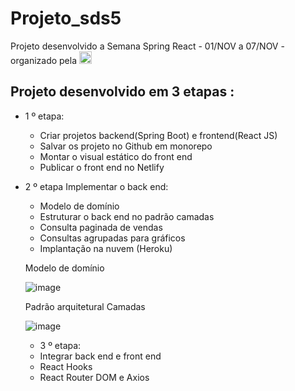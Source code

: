 # Projeto_sds5

Projeto desenvolvido a Semana Spring React - 01/NOV a 07/NOV - organizado pela
<a href="https://devsuperior.com.br/"><img height="20" src="https://devsuperior.com.br/_next/static/images/complete_logo-b49596a32b06eba677b5b122390a1099.svg" /></a>

## Projeto desenvolvido em 3 etapas :

  - 1 º etapa: 
     <ul>
      <li>Criar projetos backend(Spring Boot) e frontend(React JS)</li>
      <li>Salvar os projeto no Github em monorepo</li>
      <li>Montar o visual estático do front end</li>
      <li>Publicar o front end no Netlify</li>
     </ul>
     
   - 2 º etapa Implementar o back end: 
     <ul>
      <li>Modelo de domínio</li>
      <li>Estruturar o back end no padrão camadas</li>
      <li>Consulta paginada de vendas</li>
      <li>Consultas agrupadas para gráficos</li>
      <li>Implantação na nuvem (Heroku)</li>
     </ul>
     
     Modelo de domínio
     
     ![image](https://user-images.githubusercontent.com/49655819/143770358-b37094e4-eed7-4408-b756-56a37432479d.png)

     Padrão arquitetural Camadas
     
     ![image](https://user-images.githubusercontent.com/49655819/143770395-23e02c14-74de-429d-a987-d0c94324f9cb.png)

     
     - 3 º etapa: 
     <ul>
      <li>Integrar back end e front end</li>
      <li>React Hooks</li>
      <li>React Router DOM e Axios</li>
     </ul>
